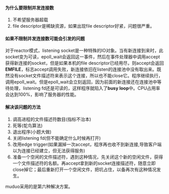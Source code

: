 #### 为什么要限制并发连接数

1. 不希望服务器超载
2. file descriptor是稀缺资源，如果出现file descriptor好紧，问题很严重。

#### 如果不限制并发连接数可能会引发的问题

对于reactor模式，listening socket是一种特殊的IO对象。当有新连接到来时，此socket变为可读，epoll_wait会返回这一事件，然后在事件处理器中调用accept获得新连接的socket，但是如果本机的file descriptor已经用尽，则accept会返回**EMFILE**，标志accept调用失败，新连接依旧在listen的连接池中没有取出来。既然没有socket文件描述符来表示这个连接，所以也不能close它。程序继续执行，调用epoll_wait。但是epoll_wait会立刻返回，因为前面的新连接还在连接池中等待处理，listening fd还是可读的，这样程序就陷入了**busy loop**中。CPU占用率会达到100%，影响了服务器的性能。

#### 解决该问题的方法

1. 调高进程的文件描述符数目(指标不治本)
2. 死等(鸵鸟算法)
3. 退出程序(小题大做)
4. 关闭listening fd(但不能确定什么时候再打开)
5. 改用edge trigger(如果漏掉一次accept，程序再也收不到新连接,导致客户端以为连接已经建立，但无法获得服务)
6. 准备一个空闲的文件描述符，遇到这种情况，先关闭这个新的空闲文件，获得一个文件描述符的名额。再accept拿到新的socket连接描述符，随意立即close掉它；最后重新打开一个空闲文件，把坑占住，以备再次有这种情况发生。

muduo采用的是第六种解决方案。
